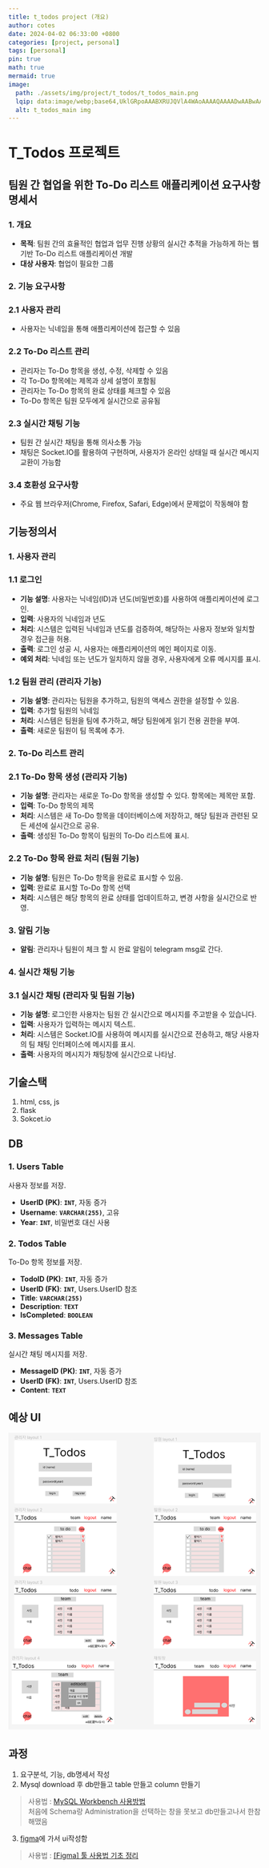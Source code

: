 ```yaml
---
title: t_todos project (개요)
author: cotes
date: 2024-04-02 06:33:00 +0800
categories: [project, personal]
tags: [personal]
pin: true
math: true
mermaid: true
image:
  path: ./assets/img/project/t_todos/t_todos_main.png
  lqip: data:image/webp;base64,UklGRpoAAABXRUJQVlA4WAoAAAAQAAAADwAABwAAQUxQSDIAAAARL0AmbZurmr57yyIiqE8oiG0bejIYEQTgqiDA9vqnsUSI6H+oAERp2HZ65qP/VIAWAFZQOCBCAAAA8AEAnQEqEAAIAAVAfCWkAALp8sF8rgRgAP7o9FDvMCkMde9PK7euH5M1m6VWoDXf2FkP3BqV0ZYbO6NA/VFIAAAA
  alt: t_todos_main img
---
```


# T_Todos 프로젝트 

## **팀원 간 협업을 위한 To-Do 리스트 애플리케이션 요구사항 명세서**

### **1. 개요**

- **목적**: 팀원 간의 효율적인 협업과 업무 진행 상황의 실시간 추적을 가능하게 하는 웹 기반 To-Do 리스트 애플리케이션 개발
- **대상 사용자**: 협업이 필요한 그룹

### **2. 기능 요구사항**

### 2.1 사용자 관리

- 사용자는 닉네임을 통해 애플리케이션에 접근할 수 있음

### 2.2 To-Do 리스트 관리

- 관리자는 To-Do 항목을 생성, 수정, 삭제할 수 있음
- 각 To-Do 항목에는 제목과 상세 설명이 포함됨
- 관리자는 To-Do 항목의 완료 상태를 체크할 수 있음
- To-Do 항목은 팀원 모두에게 실시간으로 공유됨

### 2.3 실시간 채팅 기능

- 팀원 간 실시간 채팅을 통해 의사소통 가능
- 채팅은 Socket.IO를 활용하여 구현하며, 사용자가 온라인 상태일 때 실시간 메시지 교환이 가능함

### 3.4 호환성 요구사항

- 주요 웹 브라우저(Chrome, Firefox, Safari, Edge)에서 문제없이 작동해야 함


## **기능정의서**

### **1. 사용자 관리**

### 1.1 로그인

- **기능 설명**: 사용자는 닉네임(ID)과 년도(비밀번호)를 사용하여 애플리케이션에 로그인.
- **입력**: 사용자의 닉네임과 년도
- **처리**: 시스템은 입력된 닉네임과 년도를 검증하여, 해당하는 사용자 정보와 일치할 경우 접근을 허용.
- **출력**: 로그인 성공 시, 사용자는 애플리케이션의 메인 페이지로 이동.
- **예외 처리**: 닉네임 또는 년도가 일치하지 않을 경우, 사용자에게 오류 메시지를 표시.

### 1.2 팀원 관리 (관리자 기능)

- **기능 설명**: 관리자는 팀원을 추가하고, 팀원의 액세스 권한을 설정할 수 있음.
- **입력**: 추가할 팀원의 닉네임
- **처리**: 시스템은 팀원을 팀에 추가하고, 해당 팀원에게 읽기 전용 권한을 부여.
- **출력**: 새로운 팀원이 팀 목록에 추가.

### **2. To-Do 리스트 관리**

### 2.1 To-Do 항목 생성 (관리자 기능)

- **기능 설명**: 관리자는 새로운 To-Do 항목을 생성할 수 있다. 항목에는 제목만 포함.
- **입력**: To-Do 항목의 제목
- **처리**: 시스템은 새 To-Do 항목을 데이터베이스에 저장하고, 해당 팀원과 관련된 모든 세션에 실시간으로 공유.
- **출력**: 생성된 To-Do 항목이 팀원의 To-Do 리스트에 표시.

### 2.2 To-Do 항목 완료 처리 (팀원 기능)

- **기능 설명**: 팀원은 To-Do 항목을 완료로 표시할 수 있음.
- **입력**: 완료로 표시할 To-Do 항목 선택
- **처리**: 시스템은 해당 항목의 완료 상태를 업데이트하고, 변경 사항을 실시간으로 반영.

### **3. 알림 기능**

- **알림**: 관리자나 팀원이 체크 할 시 완료 알림이 telegram msg로 간다.

### **4. 실시간 채팅 기능**

### 3.1 실시간 채팅 (관리자 및 팀원 기능)

- **기능 설명**: 로그인한 사용자는 팀원 간 실시간으로 메시지를 주고받을 수 있습니다. 
- **입력**: 사용자가 입력하는 메시지 텍스트.
- **처리**: 시스템은 Socket.IO를 사용하여 메시지를 실시간으로 전송하고, 해당 사용자의 팀 채팅 인터페이스에 메시지를 표시.
- **출력**: 사용자의 메시지가 채팅창에 실시간으로 나타남.


## **기술스택**

1. html, css, js
2. flask 
3. Sokcet.io

## **DB**

### **1. Users Table**

사용자 정보를 저장.

- **UserID (PK)**: **`INT`**, 자동 증가
- **Username**: **`VARCHAR(255)`**, 고유
- **Year**: **`INT`**, 비밀번호 대신 사용

### **2. Todos Table**

To-Do 항목 정보를 저장.

- **TodoID (PK)**: **`INT`**, 자동 증가
- **UserID (FK)**: **`INT`**, Users.UserID 참조
- **Title**: **`VARCHAR(255)`**
- **Description**: **`TEXT`**
- **IsCompleted**: **`BOOLEAN`**

### **3. Messages Table**

실시간 채팅 메시지를 저장.

- **MessageID (PK)**: **`INT`**, 자동 증가
- **UserID (FK)**: **`INT`**, Users.UserID 참조
- **Content**: **`TEXT`**

## **예상 UI**

![UI](./assets/img/project/t_todos/t_todos_ui.png)

## 과정

1. 요구분석, 기능, db명세서 작성
2. Mysql download 후 db만들고 table 만들고 column 만들기
> 사용법 : [MySQL Workbench 사용방법](https://velog.io/@coreminw/MySQL-Workbench-%EC%82%AC%EC%9A%A9%EB%B0%A9%EB%B2%95)  
처음에 Schema랑 Administration을 선택하는 창을 못보고 db만들고나서  한참 해맸음 
3. [figma](https://www.figma.com/)에 가서 ui작성함 
> 사용법 : [[Figma] 툴 사용법 기초 정리](https://tkayyoo.tistory.com/20) 


